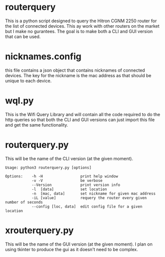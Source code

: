 # routerquery

This is a python script designed to query the Hitron CGNM 2250 router for the list of connected devices. This ay work with other routers on the market but I make no gurantees. The goal is to make both a CLI and GUI version that can be used.


# nicknames.config

this file contains a json object that contains nicknames of connected devices. The key for the nickname is the mac address as that should be unique to each device. 

# wql.py

This is the Wifi Query Library and will contain all the code required to do the http queries so that both the CLI and GUI versions can just import this file and get the same functionality.


# routerquery.py

This will be the name of the CLI version (at the given moment).

```
Usage: python3 routerquery.py [options]

Options:    -h -H                 print help window
            -v -V                 be verbose
            --Version             print version info            
            -l  [data]            set location            
            -n  [mac, data]       set nickname for given mac address            
            -iL [value]           requery the router every given number of seconds            
            --config [loc, data]  edit config file for a given location
```

# xrouterquery.py

This will be the name of the GUI version (at the given moment). I plan on using tkinter to produce the gui as it doesn't need to be complex. 

